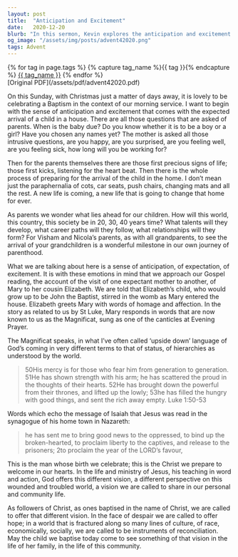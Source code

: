 ```yaml
---
layout: post
title:  "Anticipation and Excitement"
date:   2020-12-20
blurb: "In this sermon, Kevin explores the anticipation and excitement that comes with the expected arrival of a child, drawing parallels with the anticipation of Christmas and the birth of Jesus. He reflects on the Magnificat and its message of God's mercy and the overturning of worldly hierarchies. He calls on the congregation to offer a different vision in the face of despair and division, to be instruments of reconciliation."
og_image: "/assets/img/posts/advent42020.png"
tags: Advent
---    
```

<div class="tag-pills">
  {% for tag in page.tags %}
    {% capture tag_name %}{{ tag }}{% endcapture %}
    <a href="{{ site.baseurl }}/tag/{{ tag_name }}" class="tag-pill">{{ tag_name }}</a>
  {% endfor %}
</div>
[Original PDF](/assets/pdf/advent42020.pdf)

On this Sunday, with Christmas just a matter of days away, it is lovely to be celebrating a Baptism in the context of our morning service. I want to begin with the sense of anticipation and excitement that comes with the expected arrival of a child in a house. There are all those questions that are asked of parents. When is the baby due? Do you know whether it is to be a boy or a girl? Have you chosen any names yet? The mother is asked all those intrusive questions, are you happy, are you surprised, are you feeling well, are you feeling sick, how long will you be working for?

Then for the parents themselves there are those first precious signs of life; those first kicks, listening for the heart beat. Then there is the whole process of preparing for the arrival of the child in the home. I don’t mean just the paraphernalia of cots, car seats, push chairs, changing mats and all the rest. A new life is coming, a new life that is going to change that home for ever.

As parents we wonder what lies ahead for our children. How will this world, this country, this society be in 20, 30, 40 years time? What talents will they develop, what career paths will they follow, what relationships will they form? For Visham and Nicola’s parents, as with all grandparents, to see the arrival of your grandchildren is a wonderful milestone in our own journey of parenthood.

What we are talking about here is a sense of anticipation, of expectation, of excitement. It is with these emotions in mind that we approach our Gospel reading, the account of the visit of one expectant mother to another, of Mary to her cousin Elizabeth. We are told that Elizabeth’s child, who would grow up to be John the Baptist, stirred in the womb as Mary entered the house. Elizabeth greets Mary with words of homage and affection. In the story as related to us by St Luke, Mary responds in words that are now known to us as the Magnificat, sung as one of the canticles at Evening Prayer.

The Magnificat speaks, in what I’ve often called ‘upside down’ language of God’s coming in very different terms to that of status, of hierarchies as understood by the world.

> 50His mercy is for those who fear him
from generation to generation.
51He has shown strength with his arm;
he has scattered the proud in the thoughts of their hearts.
52He has brought down the powerful from their thrones,
and lifted up the lowly;
53he has filled the hungry with good things,
and sent the rich away empty. Luke 1:50-53

Words which echo the message of Isaiah that Jesus was read in the synagogue of his home town in Nazareth:

> he has sent me to bring good news to the oppressed,
to bind up the broken-hearted,
to proclaim liberty to the captives,
and release to the prisoners;
2to proclaim the year of the LORD’s favour,

This is the man whose birth we celebrate; this is the Christ we prepare to welcome in our hearts. In the life and ministry of Jesus, his teaching in word and action, God offers this different vision, a different perspective on this wounded and troubled world, a vision we are called to share in our personal and community life.

As followers of Christ, as ones baptised in the name of Christ, we are called to offer that different vision. In the face of despair we are called to offer hope; in a world that is fractured along so many lines of culture, of race, economically, socially, we are called to be instruments of reconciliation. May the child we baptise today come to see something of that vision in the life of her family, in the life of this community.

